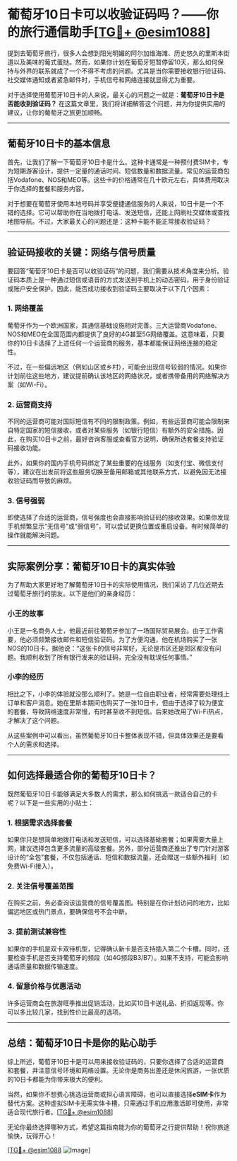 # 葡萄牙10日卡可以收验证码吗？——你的旅行通信助手[[TG💪+ @esim1088](https://t.me/s/esim1088)]

提到去葡萄牙旅行，很多人会想到阳光明媚的阿尔加维海滩、历史悠久的里斯本街道以及美味的葡式蛋挞。然而，如果你计划在葡萄牙短暂停留10天，那么如何保持与外界的联系就成了一个不得不考虑的问题。尤其是当你需要接收银行验证码、社交媒体通知或者紧急邮件时，手机信号和网络连接就显得尤为重要。

对于选择使用葡萄牙10日卡的人来说，最关心的问题之一就是：**葡萄牙10日卡是否能收到验证码？** 在这篇文章里，我们将详细解答这个问题，并为你提供实用的建议，让你的葡萄牙之旅更加顺畅。

---

## 葡萄牙10日卡的基本信息

首先，让我们了解一下葡萄牙10日卡是什么。这种卡通常是一种预付费SIM卡，专为短期游客设计，提供一定量的通话时间、短信数量和数据流量。常见的运营商包括Vodafone、NOS和MEO等。这些卡的价格通常在几十欧元左右，具体费用取决于你选择的套餐和服务内容。

对于想要在葡萄牙使用本地号码并享受便捷通信服务的人来说，10日卡是一个不错的选择。它可以帮助你在当地拨打电话、发送短信，还能上网刷社交媒体或查找地图导航。不过，大家最关心的问题还是：这种卡能不能正常接收验证码？

---

## 验证码接收的关键：网络与信号质量

要回答“葡萄牙10日卡是否可以收验证码”的问题，我们需要从技术角度来分析。验证码本质上是一种通过短信或语音的方式发送到手机上的动态密码，用于身份验证或账户安全保护。因此，能否成功接收到验证码主要取决于以下几个因素：

### 1. **网络覆盖**
葡萄牙作为一个欧洲国家，其通信基础设施相对完善。三大运营商Vodafone、NOS和MEO在全国范围内都提供了良好的4G甚至5G网络覆盖。这意味着，只要你的10日卡选择了上述任何一个运营商的服务，基本都能保证网络连接的稳定性。

不过，在一些偏远地区（例如山区或乡村），可能会出现信号较弱的情况。如果你计划前往这些地方，建议提前确认该地区的网络状况，或者携带备用的网络解决方案（如Wi-Fi）。

### 2. **运营商支持**
不同的运营商可能对国际短信有不同的限制政策。例如，有些运营商可能会限制来自特定国家的短信接收，或者对某些服务（如银行短信）有额外的安全措施。因此，在购买10日卡之前，最好咨询客服或查看官方说明，确保所选套餐支持验证码接收功能。

此外，如果你的国内手机号码绑定了某些重要的在线服务（如支付宝、微信支付等），建议在出发前将这些服务切换至备用邮箱或其他联系方式，以避免因无法接收验证码而导致的麻烦。

### 3. **信号强弱**
即使选择了合适的运营商，信号强度也会直接影响验证码的接收效果。如果你发现手机频繁显示“无信号”或“弱信号”，可以尝试更换位置或重启设备。有时候简单的操作就能解决问题。

---

## 实际案例分享：葡萄牙10日卡的真实体验

为了帮助大家更好地了解葡萄牙10日卡的实际使用情况，我们采访了几位近期去过葡萄牙旅行的朋友。以下是他们的亲身经历：

### 小王的故事
小王是一名商务人士，他最近前往葡萄牙参加了一场国际贸易展会。由于工作需要，他必须频繁接收邮件和短信验证码。为了方便沟通，他在机场购买了一张NOS的10日卡。据他说：“这张卡的信号非常好，无论是市区还是郊区都没有问题。我顺利收到了所有银行发来的验证码，完全没有耽误任何事情。”

### 小李的经历
相比之下，小李的体验就没那么顺利了。她是一位自由职业者，经常需要处理线上订单和客户消息。她在里斯本期间也购买了一张10日卡，但由于选择了较为便宜的套餐，导致网络速度非常慢，有时甚至收不到短信。后来她改用了Wi-Fi热点，才解决了这个问题。

从这些案例中可以看出，虽然葡萄牙10日卡整体表现不错，但具体效果还是要看个人的需求和选择。

---

## 如何选择最适合你的葡萄牙10日卡？

既然葡萄牙10日卡能够满足大多数人的需求，那么如何挑选一款适合自己的卡呢？以下是一些实用的小贴士：

### 1. **根据需求选择套餐**
如果你只是想简单地拨打电话和发送短信，可以选择基础套餐；如果需要大量上网，建议选择包含更多流量的高级套餐。另外，部分运营商还推出了专门针对游客设计的“全包”套餐，不仅包括通话、短信和数据流量，还会赠送一些额外福利（如免费Wi-Fi接入）。

### 2. **关注信号覆盖范围**
在购买之前，务必查询该运营商的信号覆盖图。特别是在你计划访问的地方，比如偏远地区或热门景点，要确保信号不会中断。

### 3. **提前测试兼容性**
如果你的手机是双卡双待机型，记得确认新卡是否支持插入第二个卡槽。同时，还要检查手机是否支持葡萄牙的频段（如4G频段B3/B7）。如果不支持，可能会影响通话质量和数据传输速度。

### 4. **留意价格与优惠活动**
许多运营商会在旅游旺季推出促销活动，比如买10日卡送礼品、折扣返现等。你可以多比较几家，找到性价比最高的选项。

---

## 总结：葡萄牙10日卡是你的贴心助手

综上所述，葡萄牙10日卡是可以用来接收验证码的，只要你选择了合适的运营商和套餐，并注意信号环境和网络设置。无论你是商务出差还是休闲旅游，一张优质的10日卡都能为你带来极大的便利。

当然，如果你不想费心挑选运营商或担心语言障碍，也可以直接选择**eSIM卡**作为替代方案。这种虚拟SIM卡无需实体卡槽，只需通过手机应用激活即可使用，非常适合现代旅行者。[[TG💪+ @esim1088](https://t.me/s/esim1088)]

无论你最终选择哪种方式，希望这篇指南能为你的葡萄牙之行提供帮助！祝你旅途愉快，玩得开心！

[[TG💪+ @esim1088](https://t.me/s/esim1088) ![Image](https://i.postimg.cc/4NQfJmqS/Snipaste-2025-05-13-00-14-12.png)]